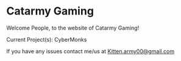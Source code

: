 # Catarmy Gaming

Welcome People, to the website of Catarmy Gaming!

Current Project(s): CyberMonks

If you have any issues contact me/us at Kitten.army00@gmail.com
